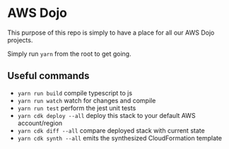 # AWS Dojo

This purpose of this repo is simply to have a place for all our AWS Dojo projects.

Simply run `yarn` from the root to get going.

## Useful commands

* `yarn run build`        compile typescript to js
* `yarn run watch`        watch for changes and compile
* `yarn run test`         perform the jest unit tests
* `yarn cdk deploy --all` deploy this stack to your default AWS account/region
* `yarn cdk diff --all`   compare deployed stack with current state
* `yarn cdk synth --all`  emits the synthesized CloudFormation template
